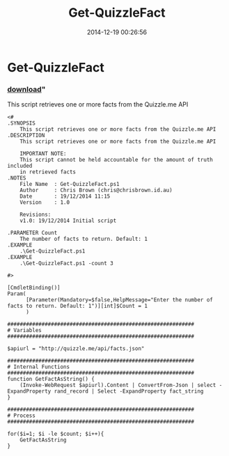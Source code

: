 ﻿---
pid:            5651
parent:         0
children:       
poster:         Chris Brown
title:          Get-QuizzleFact
date:           2014-12-19 00:26:56
format:         posh
---

# Get-QuizzleFact

### [download](5651.ps1)"

This script retrieves one or more facts from the Quizzle.me API

```posh
<#
.SYNOPSIS
    This script retrieves one or more facts from the Quizzle.me API
.DESCRIPTION
    This script retrieves one or more facts from the Quizzle.me API

    IMPORTANT NOTE:
    This script cannot be held accountable for the amount of truth included
    in retrieved facts
.NOTES
    File Name  : Get-QuizzleFact.ps1
    Author     : Chris Brown (chris@chrisbrown.id.au)
    Date       : 19/12/2014 11:15
    Version    : 1.0
	
	Revisions:
	v1.0: 19/12/2014 Initial script
		
.PARAMETER Count
    The number of facts to return. Default: 1
.EXAMPLE
    .\Get-QuizzleFact.ps1
.EXAMPLE
    .\Get-QuizzleFact.ps1 -count 3

#>

[CmdletBinding()]
Param(
      [Parameter(Mandatory=$false,HelpMessage="Enter the number of facts to return. Default: 1")][int]$Count = 1
      )

############################################################
# Variables
############################################################

$apiurl = "http://quizzle.me/api/facts.json"

############################################################
# Internal Functions
############################################################
function GetFactAsString() {
    (Invoke-WebRequest $apiurl).Content | ConvertFrom-Json | select -ExpandProperty rand_record | Select -ExpandProperty fact_string
}

############################################################
# Process
############################################################

for($i=1; $i -le $count; $i++){
    GetFactAsString
}

```
